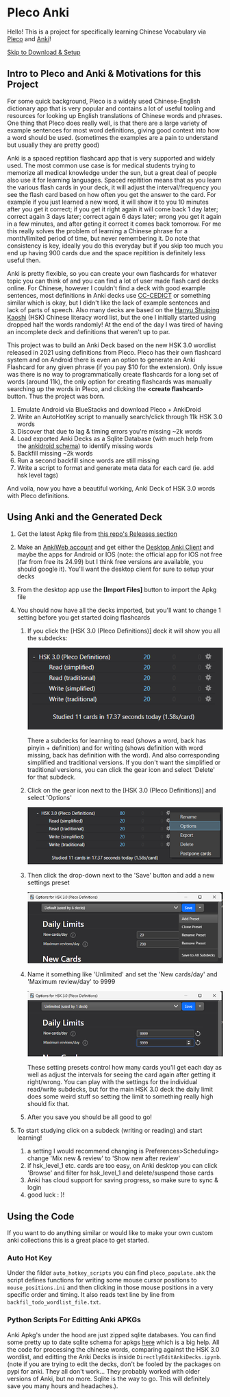 # Pleco Anki

Hello! This is a project for specifically learning Chinese Vocabulary via [Pleco](https://www.pleco.com/) and [Anki](https://apps.ankiweb.net/)!

[Skip to Download & Setup](#using-anki-and-the-generated-deck)

## Intro to Pleco and Anki & Motivations for this Project

For some quick background, Pleco is a widely used Chinese-English dictionary app that is very popular and contains a lot of useful tooling and resources for looking up English translations of Chinese words and phrases. One thing that Pleco does really well, is that there are a large variety of example sentences for most word definitions, giving good context into how a word should be used. (sometimes the examples are a pain to understand but usually they are pretty good)

Anki is a spaced reptition flashcard app that is very supported and widely used. The most common use case is for medical students trying to memorize all medical knowledge under the sun, but a great deal of people also use it for learning languages. Spaced repitition means that as you learn the various flash cards in your deck, it will adjust the interval/frequency you see the flash card based on how often you get the answer to the card. For example if you just learned a new word, it will show it to you 10 minutes after you get it correct; if you get it right again it will come back 1 day later; correct again 3 days later; correct again 6 days later; wrong you get it again in a few minutes, and after geting it correct it comes back tomorrow. For me this really solves the problem of learning a Chinese phrase for a month/limited period of time, but never remembering it. Do note that consistency is key, ideally you do this everyday but if you skip too much you end up having 900 cards due and the space repitition is definitely less useful then.

Anki is pretty flexible, so you can create your own flashcards for whatever topic you can think of and you can find a lot of user made flash card decks online. For Chinese, however I couldn't find a deck with good example sentences, most definitions in Anki decks use [CC-CEDICT](https://www.mdbg.net/chinese/dictionary?page=cc-cedict) or something similar which is okay, but I didn't like the lack of example sentences and lack of parts of speech. Also many decks are based on the [Hanyu Shuiping Kaoshi](https://en.wikipedia.org/wiki/Hanyu_Shuiping_Kaoshi) (HSK) Chinese literacy word list, but the one I initially started using dropped half the words randomly! At the end of the day I was tired of having an incomplete deck and definitions that weren't up to par. 

This project was to build an Anki Deck based on the new HSK 3.0 wordlist released in 2021 using definitions from Pleco. Pleco has their own flashcard system and on Android there is even an option to generate an Anki Flashcard for any given phrase (if you pay $10 for the extension). Only issue was there is no way to programmatically create flashcards for a long set of words (around 11k), the only option for creating flashcards was manually searching up the words in Pleco, and clicking the **\<create flashcard\>** button. Thus the project was born.

1. Emulate Android via BlueStacks and download Pleco + AnkiDroid
2. Write an AutoHotKey script to manually search/click through 11k HSK 3.0 words
3. Discover that due to lag & timing errors you're missing ~2k words
4. Load exported Anki Decks as a Sqlite Database (with much help from the [ankidroid schema](https://github.com/ankidroid/Anki-Android/wiki/Database-Structure)) to identify missing words
5. Backfill missing ~2k words
6. Run a second backfill since words are still missing
7. Write a script to format and generate meta data for each card (ie. add hsk level tags)

And voila, now you have a beautiful working, Anki Deck of HSK 3.0 words with Pleco definitions.

## Using Anki and the Generated Deck

1. Get the latest Apkg file from [this repo's Releases section](https://github.com/darren-huang/pleco_anki_autohotkey/releases)
1. Make an [AnkiWeb account](https://ankiweb.net) and get either the [Desktop Anki Client](https://apps.ankiweb.net/) and maybe the apps for Android or IOS (note: the official app for IOS not free (far from free its 24.99) but I think free versions are available, you should google it). You'll want the desktop client for sure to setup your decks
1. From the desktop app use the **\[Import Files\]** button to import the Apkg file
1. You should now have all the decks imported, but you'll want to change 1 setting before you get started doing flashcards
    1. If you click the \[HSK 3.0 (Pleco Definitions)\] deck it will show you all the subdecks:

        ![anki image 1](images/anki1.png)

        There a subdecks for learning to read (shows a word, back has pinyin + definition) and for writing 
        (shows definition with word missing, back has definition with the word). And also corresponding simplified
        and traditional versions. If you don't want the simplified or traditional versions, you can click the gear
        icon and select 'Delete' for that subdeck.

    1. Click on the gear icon next to the \[HSK 3.0 (Pleco Definitions)\] and select 'Options'

        ![anki image 2](images/anki2.png)

    1. Then click the drop-down next to the 'Save' button and add a new settings preset 

        ![anki image 3](images/anki3.png)

    1. Name it something like 'Unlimited' and set the 'New cards/day' and 'Maximum review/day' to 9999

        ![anki image 4](images/anki4.png)
        
        These setting presets control how many cards you'll get each day as well as adjust the intervals for
        seeing the card again after getting it right/wrong. You can play with the settings for the individual
        read/write subdecks, but for the main HSK 3.0 deck the daily limit does some weird stuff so setting
        the limit to something really high should fix that.
    
    1. After you save you should be all good to go!

1. To start studying click on a subdeck (writing or reading) and start learning!
    1. a setting I would recommend changing is Preferences>Scheduling> change 'Mix new & review' to 'Show new after review'
    1. if hsk_level_1 etc. cards are too easy, on Anki desktop you can click 'Browse' and filter for hsk_level_1 and delete/suspend those cards
    1. Anki has cloud support for saving progress, so make sure to sync & login 
    1. good luck : \)!

## Using the Code

If you want to do anything similar or would like to make your own custom anki collections this is a great place to get started.

### Auto Hot Key

Under the filder `auto_hotkey_scripts` you can find `pleco_populate.ahk` the script defines functions for writing some mouse cursor positions to `mouse_positions.ini` and then clicking in those mouse positions in a very specific order and timing. It also reads text line by line from `backfil_todo_wordlist_file.txt`.

### Python Scripts For Editting Anki APKGs

Anki Apkg's under the hood are just zipped sqlite databases. You can find some pretty up to date sqlite schema for apkgs [here](https://github.com/ankidroid/Anki-Android/wiki/Database-Structure) which is a big help. All the code for processing the chinese words, comparing against the HSK 3.0 wordlist, and editting the Anki Decks is inside `DirectlyEditAnkiDecks.ipynb`. (note if you are trying to edit the decks, don't be fooled by the packages on pypi for anki. They all don't work... They probably worked with older versions of Anki, but no more. Sqlite is the way to go. This will definitely save you many hours and headaches.). 